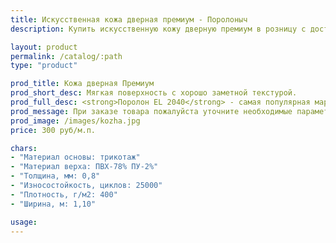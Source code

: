 ```yaml
---
title: Искусственная кожа дверная премиум - Поролоныч
description: Купить искусственную кожу дверную премиум в розницу с доставкой по Москве.

layout: product
permalink: /catalog/:path
type: "product"

prod_title: Кожа дверная Премиум
prod_short_desc: Мягкая поверхность с хорошо заметной текстурой.
prod_full_desc: <strong>Поролон EL 2040</strong> - самая популярная марка листового поролона повышенной жесткости. Благодаря оптимальному сочетанию практичности, удобства использования и стоимости, широко применяется в самых различных отраслях.
prod_message: При заказе товара пожалуйста уточните необходимые параметры (цвет и количество).
prod_image: /images/kozha.jpg
price: 300 руб/м.п.

chars:
- "Материал основы: трикотаж"
- "Материал верха: ПВХ-78% ПУ-2%"
- "Толщина, мм: 0,8"
- "Износостойкость, циклов: 25000"
- "Плотность, г/м2: 400"
- "Ширина, м: 1,10"

usage:
---
```


